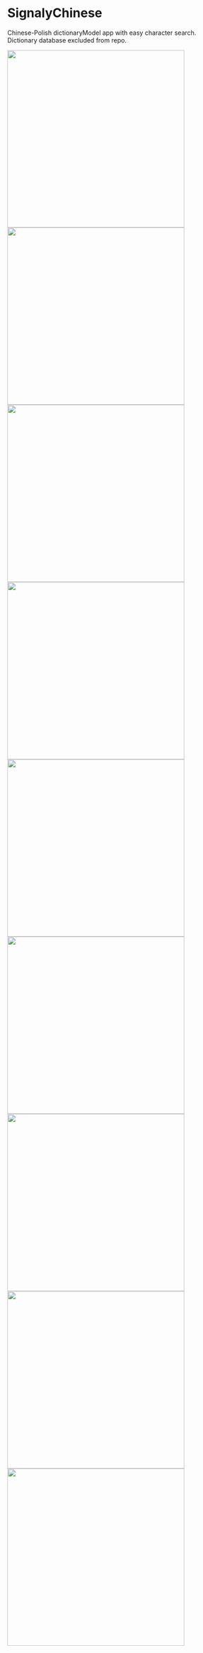 # SignalyChinese

<p>
  Chinese-Polish dictionaryModel app with easy character search. <br>
  Dictionary database excluded from repo.
</p>

<img src="https://github.com/nestrockx/Signaly_Chinese_android/assets/72703958/2cba0061-3e69-44f6-be6a-f4c5def94456" width="400">
<br>
<img src="https://github.com/nestrockx/Signaly_Chinese_android/assets/72703958/bdb732ce-c16a-4ff1-9d18-c6f1bd9fbfc7" width="400">
<br>
<img src="https://github.com/nestrockx/Signaly_Chinese_android/assets/72703958/bb854e2f-5977-483d-ba70-68d593e398c4" width="400">
<br>
<img src="https://github.com/nestrockx/Signaly_Chinese_android/assets/72703958/32368b3c-dff8-4aba-8a2e-0352bd154658" width="400">
<br>
<img src="https://github.com/nestrockx/Signaly_Chinese_android/assets/72703958/76e62bcc-ad46-470c-ba82-d8b7dfdb2669" width="400">
<br>
<img src="https://github.com/nestrockx/Signaly_Chinese_android/assets/72703958/fed217d3-1ea9-4517-af2b-adb4b8657e35" width="400">
<br>
<img src="https://github.com/nestrockx/Signaly_Chinese_android/assets/72703958/621ed681-2d4e-43c2-bfa5-479d418418c1" width="400">
<br>
<img src="https://github.com/nestrockx/Signaly_Chinese_android/assets/72703958/7f058993-53e5-48ce-8d4d-58ec59756a71" width="400">
<br>
<img src="https://github.com/nestrockx/Signaly_Chinese_android/assets/72703958/e15547c8-6059-496b-a927-0168ad7b29be" width="400">
<br>

